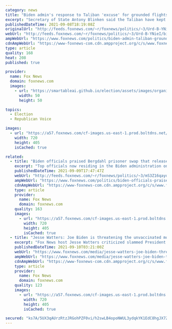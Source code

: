 ```yaml
---
category: news
title: "Biden admin's response to Taliban 'excuse' for grounded flights slammed by lawmakers"
excerpt: "Secretary of State Antony Blinken said the Taliban have kept planes grounded because evacuees lack required visa documentation, but Republicans are frustrated with the administration’s “excuse.”"
publishedDateTime: 2021-09-08T18:19:08Z
originalUrl: "http://feeds.foxnews.com/~r/foxnews/politics/~3/Urd-B-YNieI/biden-admin-taliban-grounded-flights-lawmakers"
webUrl: "http://feeds.foxnews.com/~r/foxnews/politics/~3/Urd-B-YNieI/biden-admin-taliban-grounded-flights-lawmakers"
ampWebUrl: "https://www.foxnews.com/politics/biden-admin-taliban-grounded-flights-lawmakers.amp"
cdnAmpWebUrl: "https://www-foxnews-com.cdn.ampproject.org/c/s/www.foxnews.com/politics/biden-admin-taliban-grounded-flights-lawmakers.amp"
type: article
quality: 168
heat: 208
published: true

provider:
  name: Fox News
  domain: foxnews.com
  images:
    - url: "https://smartableai.github.io/election/assets/images/organizations/foxnews.com-50x50.jpg"
      width: 50
      height: 50

topics:
  - Election
  - Republican Voice

images:
  - url: "https://a57.foxnews.com/cf-images.us-east-1.prod.boltdns.net/v1/static/694940094001/2e5b21bf-685d-49c1-a532-196bcdaa6507/7a27150e-99b5-4aed-834a-f74efdfb03b7/1280x720/match/720/405/image.jpg?ve=1&tl=1"
    width: 720
    height: 405
    isCached: true

related:
  - title: "Biden officials praised Bergdahl prisoner swap that released terrorists now in Taliban cabinet"
    excerpt: "Top officials now residing in the Biden administration once praised the 2014 exchange of five Taliban members for Army soldier Bowe Bergdahl as a swap \"absolutely\" worth it."
    publishedDateTime: 2021-09-09T17:47:47Z
    webUrl: "http://feeds.foxnews.com/~r/foxnews/politics/~3/mS3Z16qaydA/biden-officials-praised-bergdahl-prisoner-swap-taliban-cabinet"
    ampWebUrl: "https://www.foxnews.com/politics/biden-officials-praised-bergdahl-prisoner-swap-taliban-cabinet.amp"
    cdnAmpWebUrl: "https://www-foxnews-com.cdn.ampproject.org/c/s/www.foxnews.com/politics/biden-officials-praised-bergdahl-prisoner-swap-taliban-cabinet.amp"
    type: article
    provider:
      name: Fox News
      domain: foxnews.com
    quality: 163
    images:
      - url: "https://a57.foxnews.com/cf-images.us-east-1.prod.boltdns.net/v1/static/694940094001/f3454366-babf-404a-b450-19dfe8c8ef28/afaeb275-5918-4ee8-ac9a-cdcf76116c37/1280x720/match/720/405/image.jpg?ve=1&tl=1"
        width: 720
        height: 405
        isCached: true
  - title: "Jesse Watters: Joe Biden is threatening the unvaccinated more than he's threatening the Taliban"
    excerpt: "Fox News host Jesse Watters criticized slammed President Biden Thursday on \"Tucker Carlson Tonight,\" saying the president is \"threatening the unvaccinated more than he's threatening the Taliban.\" JESSE WATTERS: Joe Biden is threatening the unvaccinated more than he's threatening the Taliban."
    publishedDateTime: 2021-09-10T03:21:00Z
    webUrl: "https://www.foxnews.com/media/jesse-watters-joe-biden-threatening-unvaccinated-taliban"
    ampWebUrl: "https://www.foxnews.com/media/jesse-watters-joe-biden-threatening-unvaccinated-taliban.amp"
    cdnAmpWebUrl: "https://www-foxnews-com.cdn.ampproject.org/c/s/www.foxnews.com/media/jesse-watters-joe-biden-threatening-unvaccinated-taliban.amp"
    type: article
    provider:
      name: Fox News
      domain: foxnews.com
    quality: 123
    images:
      - url: "https://a57.foxnews.com/cf-images.us-east-1.prod.boltdns.net/v1/static/694940094001/9f4fe7af-0de6-4488-999b-099cbb10e46e/8ca6a2cf-bdff-4050-bbb0-10add01b6a7e/1280x720/match/720/405/image.jpg?ve=1&tl=1"
        width: 720
        height: 405
        isCached: true

secured: "ks7A/5UX3qAUrzRtzJRGohPZF0vi/h2swLB4opoNWUL3ydqkYK1EdC8hgJX7ZBiQyWDWA0aOYokLJHcLzSY1IDi7EiIUNTsqD/9M8FOXWNZC+x8UUjWfX2dfEuiKz09pfj9rxe6n9hmtGUThhHFbzRYpPIk056POd0px3g/lwmiPL4lq5ia03T46feo0YonAQwgNr+9ZFySOI+yTGPYygiwpj5qHYBOEee2tfv8vpr2X/rN6yHn1y/7wB28M9VArpt5uOZKaOqx2BwgKkSm+93kowz6NJltXyGVrrff3F3BU99t0szUbVXsyLjcoJdo5whN65iXCaHBAogQ8L4siiPFvZ3BwXhCa9s3KCSRQmGo=;77JPss4WvYlvKGOF3M10GA=="
---
```


